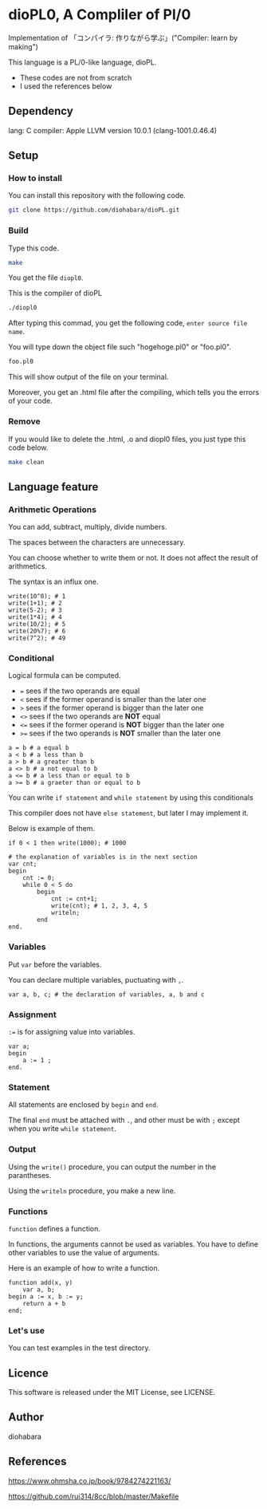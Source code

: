 # dioPL0, A Compliler of Pl/0

Implementation of 「コンパイラ: 作りながら学ぶ」("Compiler: learn by making")

This language is a PL/0-like language, dioPL.

- These codes are not from scratch
- I used the references below

## Dependency

lang: C
compiler: Apple LLVM version 10.0.1 (clang-1001.0.46.4)

## Setup

### How to install

You can install this repository with the following code.

```bash
git clone https://github.com/diohabara/dioPL.git
```

### Build

Type this code.

```bash
make
```

You get the file `diopl0`.

This is the compiler of dioPL

```bash
./diopl0
```

After typing this commad, you get the following code, `enter source file name`.

You will type down the object file such "hogehoge.pl0" or "foo.pl0".

```bash
foo.pl0
```

This will show output of the file on your terminal.

Moreover, you get an .html file after the compiling, which tells you the errors of your code.

### Remove

If you would like to delete the .html, .o and diopl0 files, you just type this code below.

```bash
make clean
```

## Language feature

### Arithmetic Operations

You can add, subtract, multiply, divide numbers.

The spaces between the characters are unnecessary.

You can choose whether to write them or not. It does not affect the result of arithmetics.

The syntax is an influx one.

```pl0
write(10^0); # 1
write(1+1); # 2
write(5-2); # 3
write(1*4); # 4
write(10/2); # 5
write(20%7); # 6
write(7^2); # 49
```

### Conditional

Logical formula can be computed.

- `=` sees if the two operands are equal
- `<` sees if the former operand is smaller than the later one
- `>` sees if the former operand is bigger than the later one
- `<>` sees if the two operands are **NOT** equal
- `<=` sees if the former operand is **NOT** bigger than the later one
- `>=` sees if the two operands is **NOT** smaller than the later one

```pl0
a = b # a equal b
a < b # a less than b
a > b # a greater than b
a <> b # a not equal to b
a <= b # a less than or equal to b
a >= b # a graeter than or equal to b
```

You can write `if statement` and `while statement` by using this conditionals

This compiler does not have `else statement`, but later I may implement it.

Below is example of them.

```pl0
if 0 < 1 then write(1000); # 1000
```

```pl0
# the explanation of variables is in the next section
var cnt;
begin
    cnt := 0;
    while 0 < 5 do
        begin
            cnt := cnt+1;
            write(cnt); # 1, 2, 3, 4, 5
            writeln;
        end
end.
```

### Variables

Put `var` before the variables.

You can declare multiple variables, puctuating with `,`.

```pl0
var a, b, c; # the declaration of variables, a, b and c
```

### Assignment

`:=` is for assigning value into variables.

```pl0
var a;
begin
    a := 1 ;
end.
```

### Statement

All statements are enclosed by `begin` and `end`.

The final `end` must be attached with `.`, and other must be with `;` except when you write `while statement`.

### Output

Using the `write()` procedure, you can output the number in the parantheses.

Using the `writeln` procedure, you make a new line.

### Functions

`function` defines a function.

In functions, the arguments cannot be used as variables. You have to define other variables to use the value of arguments.

Here is an example of how to write a function.

```pl0
function add(x, y)
    var a, b;
begin a := x, b := y;
    return a + b
end;
```

### Let's use

You can test examples in the test directory.

## Licence

This software is released under the MIT License, see LICENSE.

## Author

diohabara

## References

https://www.ohmsha.co.jp/book/9784274221163/

https://github.com/rui314/8cc/blob/master/Makefile
